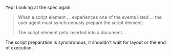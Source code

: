 Yep! Looking at the spec again:

> When a script element … experiences one of the events listed … the user agent must synchronously prepare the script element:
>
> The script element gets inserted into a document…

The script preparation is synchronous, it shouldn't wait for layout or the end of execution. 